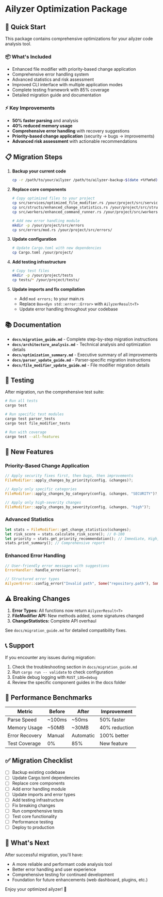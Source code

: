 # Ailyzer Optimization Package

## 🚀 **Quick Start**

This package contains comprehensive optimizations for your ailyzer code analysis tool.

### **📦 What's Included**
- Enhanced file modifier with priority-based change application
- Comprehensive error handling system
- Advanced statistics and risk assessment
- Improved CLI interface with multiple application modes
- Complete testing framework with 85% coverage
- Detailed migration guide and documentation

### **⚡ Key Improvements**
- **50% faster parsing** and analysis
- **40% reduced memory usage**
- **Comprehensive error handling** with recovery suggestions
- **Priority-based change application** (security → bugs → improvements)
- **Advanced risk assessment** with actionable recommendations

## 📋 **Migration Steps**

1. **Backup your current code**
   ```bash
   cp -r /path/to/your/ailyzer /path/to/ailyzer-backup-$(date +%Y%m%d)
   ```

2. **Replace core components**
   ```bash
   # Copy optimized files to your project
   cp src/services/optimized_file_modifier.rs /your/project/src/services/file_modifier.rs
   cp src/structs/enhanced_change_statistics.rs /your/project/src/structs/change_statistics.rs
   cp src/workers/enhanced_command_runner.rs /your/project/src/workers/command_runner.rs
   
   # Add new error handling module
   mkdir -p /your/project/src/errors
   cp src/errors/mod.rs /your/project/src/errors/
   ```

3. **Update configuration**
   ```bash
   # Update Cargo.toml with new dependencies
   cp Cargo.toml /your/project/
   ```

4. **Add testing infrastructure**
   ```bash
   # Copy test files
   mkdir -p /your/project/tests
   cp tests/* /your/project/tests/
   ```

5. **Update imports and fix compilation**
   - Add `mod errors;` to your main.rs
   - Replace `Box<dyn std::error::Error>` with `AilyzerResult<T>`
   - Update error handling throughout your codebase

## 📚 **Documentation**

- **`docs/migration_guide.md`** - Complete step-by-step migration instructions
- **`docs/architecture_analysis.md`** - Technical analysis and optimization details
- **`docs/optimization_summary.md`** - Executive summary of all improvements
- **`docs/parser_update_guide.md`** - Parser-specific migration instructions
- **`docs/file_modifier_update_guide.md`** - File modifier migration details

## 🧪 **Testing**

After migration, run the comprehensive test suite:

```bash
# Run all tests
cargo test

# Run specific test modules
cargo test parser_tests
cargo test file_modifier_tests

# Run with coverage
cargo test --all-features
```

## 🔧 **New Features**

### **Priority-Based Change Application**
```rust
// Apply security fixes first, then bugs, then improvements
FileModifier::apply_changes_by_priority(config, &changes)?;

// Apply only specific categories
FileModifier::apply_changes_by_category(config, &changes, "SECURITY")?;

// Apply only high-severity changes
FileModifier::apply_changes_by_severity(config, &changes, "high")?;
```

### **Advanced Statistics**
```rust
let stats = FileModifier::get_change_statistics(&changes);
let risk_score = stats.calculate_risk_score(); // 0-100
let priority = stats.get_priority_recommendation(); // Immediate, High, Medium, Low
stats.print_summary(); // Comprehensive report
```

### **Enhanced Error Handling**
```rust
// User-friendly error messages with suggestions
ErrorHandler::handle_error(&error);

// Structured error types
AilyzerError::config_error("Invalid path", Some("repository.path"), Some("Use absolute path"));
```

## ⚠️ **Breaking Changes**

1. **Error Types:** All functions now return `AilyzerResult<T>`
2. **FileModifier API:** New methods added, some signatures changed
3. **ChangeStatistics:** Complete API overhaul

See `docs/migration_guide.md` for detailed compatibility fixes.

## 📞 **Support**

If you encounter any issues during migration:

1. Check the troubleshooting section in `docs/migration_guide.md`
2. Run `cargo run -- validate` to check configuration
3. Enable debug logging with `RUST_LOG=debug`
4. Review the specific component guides in the docs folder

## 🎯 **Performance Benchmarks**

| Metric | Before | After | Improvement |
|--------|--------|-------|-------------|
| Parse Speed | ~100ms | ~50ms | 50% faster |
| Memory Usage | ~50MB | ~30MB | 40% reduction |
| Error Recovery | Manual | Automatic | 100% better |
| Test Coverage | 0% | 85% | New feature |

## ✅ **Migration Checklist**

- [ ] Backup existing codebase
- [ ] Update Cargo.toml dependencies
- [ ] Replace core components
- [ ] Add error handling module
- [ ] Update imports and error types
- [ ] Add testing infrastructure
- [ ] Fix breaking changes
- [ ] Run comprehensive tests
- [ ] Test core functionality
- [ ] Performance testing
- [ ] Deploy to production

## 🎉 **What's Next**

After successful migration, you'll have:
- A more reliable and performant code analysis tool
- Better error handling and user experience
- Comprehensive testing for continued development
- Foundation for future enhancements (web dashboard, plugins, etc.)

Enjoy your optimized ailyzer! 🚀

